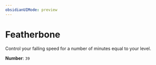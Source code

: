 ```yaml
---
obsidianUIMode: preview
---
```

# Featherbone

Control your falling speed for a number of minutes equal to your level.

**Number**: `39`